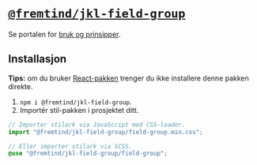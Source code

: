 # [`@fremtind/jkl-field-group`](https://jokul.fremtind.no/komponenter/fieldgroup)

Se portalen for [bruk og prinsipper](https://jokul.fremtind.no/komponenter/fieldgroup).

## Installasjon

**Tips:** om du bruker [React-pakken](../field-group-react/) trenger du ikke installere denne pakken direkte.

1. `npm i @fremtind/jkl-field-group`.
2. Importér stil-pakken i prosjektet ditt.

```js
// Importer stilark via JavaScript med CSS-loader.
import "@fremtind/jkl-field-group/field-group.min.css";
```

```scss
// Eller importer stilark via SCSS.
@use "@fremtind/jkl-field-group/field-group";
```
